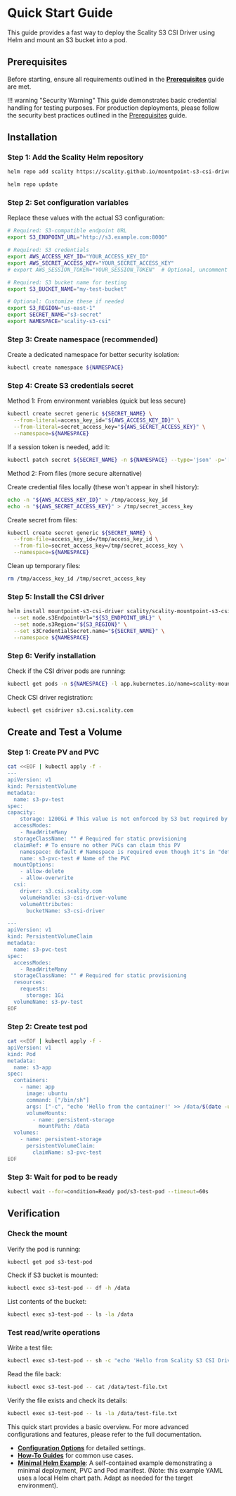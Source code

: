 # Quick Start Guide

This guide provides a fast way to deploy the Scality S3 CSI Driver using Helm and mount an S3 bucket into a pod.

## Prerequisites

Before starting, ensure all requirements outlined in the **[Prerequisites](prerequisites.md)** guide are met.

!!! warning "Security Warning"
    This guide demonstrates basic credential handling for testing purposes. For production deployments, please follow the security best practices outlined in the [Prerequisites](prerequisites.md) guide.

## Installation

### Step 1: Add the Scality Helm repository

```bash
helm repo add scality https://scality.github.io/mountpoint-s3-csi-driver/charts/
```

```bash
helm repo update
```

### Step 2: Set configuration variables

Replace these values with the actual S3 configuration:

```bash
# Required: S3-compatible endpoint URL
export S3_ENDPOINT_URL="http://s3.example.com:8000"

# Required: S3 credentials
export AWS_ACCESS_KEY_ID="YOUR_ACCESS_KEY_ID"
export AWS_SECRET_ACCESS_KEY="YOUR_SECRET_ACCESS_KEY"
# export AWS_SESSION_TOKEN="YOUR_SESSION_TOKEN"  # Optional, uncomment if needed

# Required: S3 bucket name for testing
export S3_BUCKET_NAME="my-test-bucket"

# Optional: Customize these if needed
export S3_REGION="us-east-1"
export SECRET_NAME="s3-secret"
export NAMESPACE="scality-s3-csi"
```

### Step 3: Create namespace (recommended)

Create a dedicated namespace for better security isolation:

```bash
kubectl create namespace ${NAMESPACE}
```

### Step 4: Create S3 credentials secret

Method 1: From environment variables (quick but less secure)

```bash
kubectl create secret generic ${SECRET_NAME} \
  --from-literal=access_key_id="${AWS_ACCESS_KEY_ID}" \
  --from-literal=secret_access_key="${AWS_SECRET_ACCESS_KEY}" \
  --namespace=${NAMESPACE}
```

If a session token is needed, add it:

```bash
kubectl patch secret ${SECRET_NAME} -n ${NAMESPACE} --type='json' -p='[{"op": "add", "path": "/data/session_token", "value": "'$(echo -n "${AWS_SESSION_TOKEN}" | base64)'"}]'
```

Method 2: From files (more secure alternative)

Create credential files locally (these won't appear in shell history):

```bash
echo -n "${AWS_ACCESS_KEY_ID}" > /tmp/access_key_id
echo -n "${AWS_SECRET_ACCESS_KEY}" > /tmp/secret_access_key
```

Create secret from files:

```bash
kubectl create secret generic ${SECRET_NAME} \
  --from-file=access_key_id=/tmp/access_key_id \
  --from-file=secret_access_key=/tmp/secret_access_key \
  --namespace=${NAMESPACE}
```

Clean up temporary files:

```bash
rm /tmp/access_key_id /tmp/secret_access_key
```

### Step 5: Install the CSI driver

```bash
helm install mountpoint-s3-csi-driver scality/scality-mountpoint-s3-csi-driver \
  --set node.s3EndpointUrl="${S3_ENDPOINT_URL}" \
  --set node.s3Region="${S3_REGION}" \
  --set s3CredentialSecret.name="${SECRET_NAME}" \
  --namespace ${NAMESPACE}
```

### Step 6: Verify installation

Check if the CSI driver pods are running:

```bash
kubectl get pods -n ${NAMESPACE} -l app.kubernetes.io/name=scality-mountpoint-s3-csi-driver
```

Check CSI driver registration:

```bash
kubectl get csidriver s3.csi.scality.com
```

## Create and Test a Volume

### Step 1: Create PV and PVC

```bash
cat <<EOF | kubectl apply -f -
---
apiVersion: v1
kind: PersistentVolume
metadata:
  name: s3-pv-test
spec:
capacity:
    storage: 1200Gi # This value is not enforced by S3 but required by Kubernetes
  accessModes:
    - ReadWriteMany
  storageClassName: "" # Required for static provisioning
  claimRef: # To ensure no other PVCs can claim this PV
    namespace: default # Namespace is required even though it's in "default" namespace.
    name: s3-pvc-test # Name of the PVC
  mountOptions:
    - allow-delete
    - allow-overwrite
  csi:
    driver: s3.csi.scality.com
    volumeHandle: s3-csi-driver-volume
    volumeAttributes:
      bucketName: s3-csi-driver

---
apiVersion: v1
kind: PersistentVolumeClaim
metadata:
  name: s3-pvc-test
spec:
  accessModes:
    - ReadWriteMany
  storageClassName: "" # Required for static provisioning
  resources:
    requests:
      storage: 1Gi
  volumeName: s3-pv-test
EOF
```

### Step 2: Create test pod

```bash
cat <<EOF | kubectl apply -f -
apiVersion: v1
kind: Pod
metadata:
  name: s3-app
spec:
  containers:
    - name: app
      image: ubuntu
      command: ["/bin/sh"]
      args: ["-c", "echo 'Hello from the container!' >> /data/$(date -u).txt; tail -f /dev/null"]
      volumeMounts:
        - name: persistent-storage
          mountPath: /data
  volumes:
    - name: persistent-storage
      persistentVolumeClaim:
        claimName: s3-pvc-test
EOF
```

### Step 3: Wait for pod to be ready

```bash
kubectl wait --for=condition=Ready pod/s3-test-pod --timeout=60s
```

## Verification

### Check the mount

Verify the pod is running:

```bash
kubectl get pod s3-test-pod
```

Check if S3 bucket is mounted:

```bash
kubectl exec s3-test-pod -- df -h /data
```

List contents of the bucket:

```bash
kubectl exec s3-test-pod -- ls -la /data
```

### Test read/write operations

Write a test file:

```bash
kubectl exec s3-test-pod -- sh -c "echo 'Hello from Scality S3 CSI Driver!' > /data/test-file.txt"
```

Read the file back:

```bash
kubectl exec s3-test-pod -- cat /data/test-file.txt
```

Verify the file exists and check its details:

```bash
kubectl exec s3-test-pod -- ls -la /data/test-file.txt
```

This quick start provides a basic overview. For more advanced configurations and features, please refer to the full documentation.

- **[Configuration Options](../configuration/index.md)** for detailed settings.
- **[How-To Guides](../how-to/static-provisioning.md)** for common use cases.
- **[Minimal Helm Example](../examples/minimal-helm.yaml)**: A self-contained example demonstrating a minimal deployment, PVC and Pod manifest.
  (Note: this example YAML uses a local Helm chart path. Adapt as needed for the target environment).
